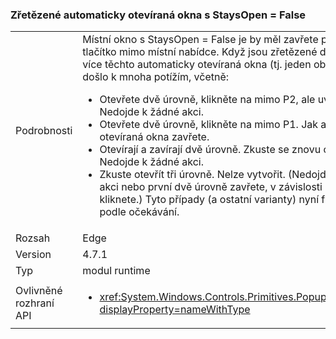 ### <a name="chained-popups-with-staysopenfalse"></a>Zřetězené automaticky otevíraná okna s StaysOpen = False

|   |   |
|---|---|
|Podrobnosti|Místní okno s StaysOpen = False je by měl zavřete po kliknutí na tlačítko mimo místní nabídce. Když jsou zřetězené dvou nebo více těchto automaticky otevíraná okna (tj. jeden obsahuje jiné), došlo k mnoha potížím, včetně:<ul><li>Otevřete dvě úrovně, klikněte na mimo P2, ale uvnitř P1.  Nedojde k žádné akci.</li><li>Otevřete dvě úrovně, klikněte na mimo P1.  Jak automaticky otevíraná okna zavřete.</li><li>Otevírají a zavírají dvě úrovně.  Zkuste se znovu otevřete P2.  Nedojde k žádné akci.</li><li>Zkuste otevřít tři úrovně.  Nelze vytvořit.  (Nedojde k žádné akci nebo první dvě úrovně zavřete, v závislosti na tom, kde kliknete.) Tyto případy (a ostatní varianty) nyní fungovat podle očekávání.</li></ul>|
|Rozsah|Edge|
|Version|4.7.1|
|Typ|modul runtime|
|Ovlivněné rozhraní API|<ul><li><xref:System.Windows.Controls.Primitives.Popup.StaysOpen?displayProperty=nameWithType></li></ul>|

